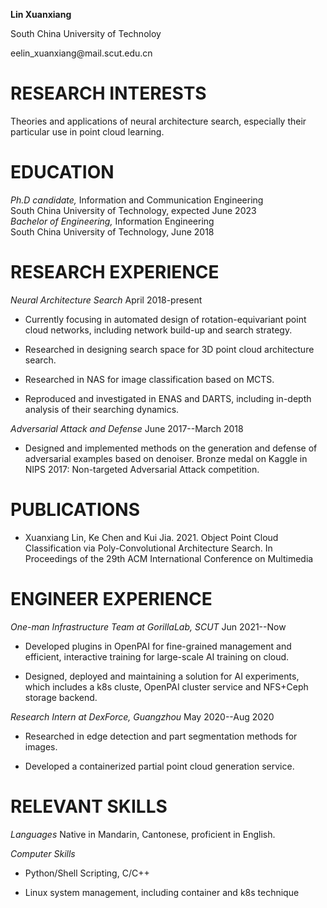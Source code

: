 **Lin Xuanxiang**

South China University of Technoloy

eelin\_xuanxiang\@mail.scut.edu.cn

RESEARCH INTERESTS
==================

Theories and applications of neural architecture search, especially
their particular use in point cloud learning.

EDUCATION
=========

*Ph.D candidate,* Information and Communication Engineering\
South China University of Technology, expected June 2023\
*Bachelor of Engineering,* Information Engineering\
South China University of Technology, June 2018

RESEARCH EXPERIENCE
===================

*Neural Architecture Search* April 2018-present

-   Currently focusing in automated design of rotation-equivariant point
    cloud networks, including network build-up and search strategy.

-   Researched in designing search space for 3D point cloud architecture
    search.

-   Researched in NAS for image classification based on MCTS.

-   Reproduced and investigated in ENAS and DARTS, including in-depth
    analysis of their searching dynamics.

*Adversarial Attack and Defense* June 2017--March 2018

-   Designed and implemented methods on the generation and defense of
    adversarial examples based on denoiser. Bronze medal on Kaggle in
    NIPS 2017: Non-targeted Adversarial Attack competition.

PUBLICATIONS
============

-   Xuanxiang Lin, Ke Chen and Kui Jia. 2021. Object Point Cloud
    Classification via Poly-Convolutional Architecture Search. In
    Proceedings of the 29th ACM International Conference on Multimedia

ENGINEER EXPERIENCE
===================

*One-man Infrastructure Team at GorillaLab, SCUT* Jun 2021--Now

-   Developed plugins in OpenPAI for fine-grained management and
    efficient, interactive training for large-scale AI training on
    cloud.

-   Designed, deployed and maintaining a solution for AI experiments,
    which includes a k8s cluste, OpenPAI cluster service and NFS+Ceph
    storage backend.

*Research Intern at DexForce, Guangzhou* May 2020--Aug 2020

-   Researched in edge detection and part segmentation methods for
    images.

-   Developed a containerized partial point cloud generation service.

RELEVANT SKILLS
===============

*Languages* Native in Mandarin, Cantonese, proficient in English.

*Computer Skills*

-   Python/Shell Scripting, C/C++

-   Linux system management, including container and k8s technique
